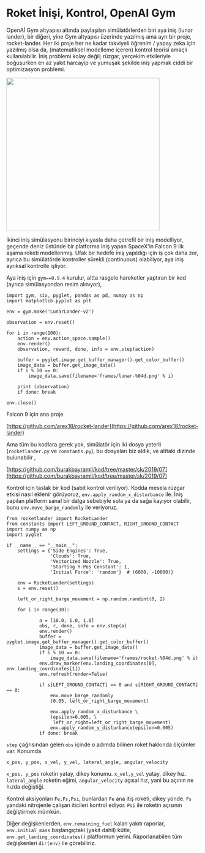 # Roket İnişi, Kontrol, OpenAI Gym

OpenAİ Gym altyapısı altında paylaşılan simülatörlerden biri aya iniş
(lunar lander), bir diğeri, yine Gym altyapısı üzerinde yazılmış ama
ayrı bir proje, rocket-lander. Her iki proje her ne kadar takviyeli
öğrenim / yapay zeka için yazılmış olsa da, (matematiksel modelleme
içeren) kontrol teorisi amaçlı kullanılabilir. İniş problemi kolay
değil; rüzgar, yerçekim etkileriyle boğuşurken en az yakıt harcayip ve
yumuşak şekilde iniş yapmak ciddi bir optimizasyon problemi.

<img width="400" src="https://1.bp.blogspot.com/-OIxLXQe2s7U/XSwvOIA8XQI/AAAAAAAAB1M/WNK70QseuswPtK7E7Zn1ogVhzqSGrE44ACLcBGAs/s1600/rocket-0100.png"/>

İkinci iniş simülasyonu birinciyi kıyasla daha çetrefil bir iniş
modelliyor, geçende deniz üstünde bir platforma iniş yapan SpaceX'in
Falcon 9 ilk aşama roketi modellenmiş. Ufak bir hedefe iniş yapıldığı
için iş çok daha zor, ayrıca bu simülatörde kontroller sürekli
(continuous) olabiliyor, aya iniş ayrıksal kontrolle işliyor.

Aya iniş için `gym==0.9.4` kurulur, altta rasgele hareketler yaptıran
bir kod (ayrıca simülasyondan resim alınıyor),

```
import gym, six, pyglet, pandas as pd, numpy as np
import matplotlib.pyplot as plt

env = gym.make('LunarLander-v2')

observation = env.reset() 

for i in range(100):
    action = env.action_space.sample() 
    env.render()
    observation, reward, done, info = env.step(action)

    buffer = pyglet.image.get_buffer_manager().get_color_buffer()            
    image_data = buffer.get_image_data()
    if i % 10 == 0:
        image_data.save(filename='frames/lunar-%04d.png' % i)
    
    print (observation)
    if done: break
    
env.close()
```

Falcon 9 için ana proje

[https://github.com/arex18/rocket-lander](https://github.com/arex18/rocket-lander)

Ama tüm bu kodlara gerek yok, simülatör için iki dosya yeterli
(`rocketlander.py` ve `constants.py`), bu dosyaları biz aldık, ve
alttaki dizinde bulunabilir ,

[https://github.com/burakbayramli/kod/tree/master/sk/2019/07](https://github.com/burakbayramli/kod/tree/master/sk/2019/07)

Kontrol için taslak bir kod (sabit kontrol veriliyor). Kodda mesela
rüzgar etkisi nasıl eklenir görüyoruz,
`env.apply_random_x_disturbance` ile. İniş yapılan platform sanal bir
dalga sebebiyle sola ya da sağa kayıyor olabilir, bunu
`env.move_barge_randomly` ile veriyoruz.

```
from rocketlander import RocketLander
from constants import LEFT_GROUND_CONTACT, RIGHT_GROUND_CONTACT
import numpy as np
import pyglet

if __name__ == "__main__":
    settings = {'Side Engines': True,
                'Clouds': True,
                'Vectorized Nozzle': True,
                'Starting Y-Pos Constant': 1,
                'Initial Force': 'random'}  # (6000, -10000)}

    env = RocketLander(settings)
    s = env.reset()
    
    left_or_right_barge_movement = np.random.randint(0, 2)
    
    for i in range(30):

            a = [10.0, 1.0, 1.0]                        
            obs, r, done, info = env.step(a)
            env.render()
            buffer = pyglet.image.get_buffer_manager().get_color_buffer()            
            image_data = buffer.get_image_data()
            if i % 10 == 0:
                image_data.save(filename='frames/rocket-%04d.png' % i)
            env.draw_marker(env.landing_coordinates[0], env.landing_coordinates[1])
            env.refresh(render=False)

            if s[LEFT_GROUND_CONTACT] == 0 and s[RIGHT_GROUND_CONTACT] == 0:
                env.move_barge_randomly
                (0.05, left_or_right_barge_movement)

                env.apply_random_x_disturbance \
                (epsilon=0.005, \
                 left_or_right=left_or_right_barge_movement)
                env.apply_random_y_disturbance(epsilon=0.005)
            if done: break
```

`step` çağrısından gelen `obs` içinde o adımda bilinen roket hakkında
ölçümler var. Konumda

```
x_pos, y_pos, x_vel, y_vel, lateral_angle, angular_velocity
```

`x_pos, y_pos` roketin yatay, dikey konumu. `x_vel,y_vel` yatay, dikey
hız. `lateral_angle` roketin eğimi, `angular_velocity` açısal hız,
yani bu açının ne hızda değiştiği.

Kontrol aksiyonları `Fe,Fs,Psi`, bunlardan `Fe` ana itiş roketi, dikey
yönde. `Fs` yandaki nitrojenle çalışan iticileri kontrol ediyor. `Psi`
ile roketin açısının değiştirmek mümkün.

Diğer değişkenlerden, `env.remaining_fuel` kalan yakıtı raporlar,
`env.initial_mass` başlangıçtaki (yakıt dahil) kütle,
`env.get_landing_coordinates()` platformun yerini. Raporlanabilen tüm
değişkenleri `dir(env)` ile görebiliriz.



